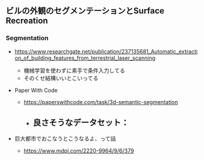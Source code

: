 ## ビルの外観のセグメンテーションとSurface Recreation



### Segmentation

- https://www.researchgate.net/publication/237135681_Automatic_extraction_of_building_features_from_terrestrial_laser_scanning
  - 機械学習を使わずに素手で条件入力してる
  - そのくせ結構いいとこいってる
- Paper With Code
  - https://paperswithcode.com/task/3d-semantic-segmentation
    - 良さそうなデータセット：
      - 

- 巨大都市でおこなうとこうなるよ、って話
  - https://www.mdpi.com/2220-9964/9/6/379